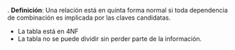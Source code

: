 .
**Definición**: Una relación está en quinta forma normal si toda dependencia de combinación es implicada por las claves candidatas.

- La tabla está en 4NF
- La tabla no se puede dividir sin perder parte de la información.